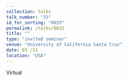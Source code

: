 ```yaml
---
collection: talks
talk_number: "33"
id_for_sorting: "0033"
permalink: /talks/0033
title: "" 
type: "invited seminar"
venue: "University of California Santa Cruz"
date: 03 /21
location: "USA"
---
```


Virtual
